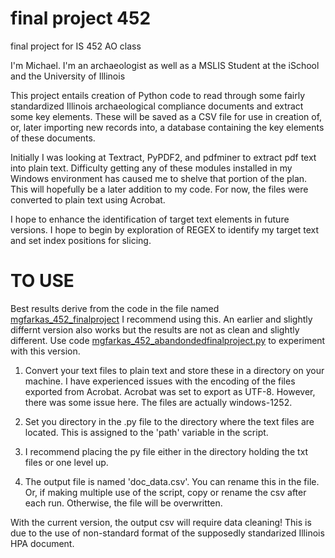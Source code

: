# final project 452
final project for IS 452 AO class

I'm Michael. I'm an archaeologist as well as a MSLIS Student at the iSchool and the University of Illinois


This project entails creation of Python code to read through some fairly standardized Illinois archaeological compliance documents and extract some key elements. These will be saved as a CSV file for use in creation of, or, later importing new records into, a database containing the key elements of these documents.

Initially I was looking at Textract, PyPDF2, and pdfminer to extract pdf text into plain text. Difficulty getting any of these modules installed in my Windows environment has caused me to shelve that portion of the plan. This will hopefully be a later addition to my code. For now, the files were converted to plain text using Acrobat.

I hope to enhance the identification of target text elements in future versions. I hope to begin by exploration of REGEX to identify my target text and set index positions for slicing.

# TO USE
Best results derive from the code in the file named [mgfarkas_452_finalproject](/mgfarkas_452_finalproject.py)  I recommend using this.
An earlier and slightly differnt version also works but the results are not as clean and slightly different. Use code [mgfarkas_452_abandondedfinalproject.py](mgfarkas_452_abandondedfinalproject.py)  to experiment with this version.


1) Convert your text files to plain text and store these in a directory on your machine.
     I have experienced issues with the encoding of the files exported from Acrobat. Acrobat was set to export as UTF-8. However, there was      some issue here. The files are actually windows-1252. 
     
2) Set you directory in the .py file to the directory where the text files are located. This is assigned to the 'path' variable in the script.

3) I recommend placing the py file either in the directory holding the txt files or one level up.

4) The output file is named 'doc_data.csv'. You can rename this in the file. Or, if making multiple use of the script, copy or rename the csv after each run. Otherwise, the file will be overwritten.

With the current version, the output csv will require data cleaning! This is due to the use of non-standard format of the supposedly standarized Illinois HPA document. 
